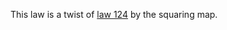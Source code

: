 This law is a twist of [law 124](https://teorth.github.io/equational_theories/implications/?124) by the squaring map.
